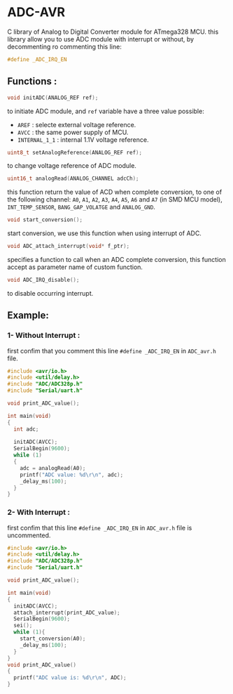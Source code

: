 # ADC-AVR
C library of Analog to Digital Converter module for ATmega328 MCU.
this library allow you to use ADC module with interrupt or without, by decommenting ro commenting this line:
```c
#define _ADC_IRQ_EN 
```
## Functions :
```c
void initADC(ANALOG_REF ref);
```
to initiate ADC module, and `ref` variable have a three value possible:
- `AREF` : selecte external voltage reference.
- `AVCC` : the same power supply of MCU.
- `INTERNAL_1_1` : internal 1.1V voltage reference.
```c
uint8_t setAnalogReference(ANALOG_REF ref);
```
to change voltage reference of ADC module.

```c
uint16_t analogRead(ANALOG_CHANNEL adcCh);
```
this function return the value of ACD when complete conversion, to one of the following channel:
`A0`, `A1`, `A2`, `A3`, `A4`, `A5`, `A6` and `A7` (in SMD MCU model), `INT_TEMP_SENSOR`, `BANG_GAP_VOLATGE` and `ANALOG_GND`.
```c
void start_conversion();
```
start conversion, we use this function when using interrupt of ADC.
```c
void ADC_attach_interrupt(void* f_ptr);
```
specifies a function to call when an ADC complete conversion, this function accept as parameter name of custom function.
```c
void ADC_IRQ_disable();
```
to disable occurring interrupt.
## Example:
### 1- Without Interrupt : 
first confim that you comment this line `#define _ADC_IRQ_EN` in `ADC_avr.h` file.
```c 
#include <avr/io.h>
#include <util/delay.h>
#include "ADC/ADC328p.h"
#include "Serial/uart.h"

void print_ADC_value();

int main(void)
{
  int adc;
  
  initADC(AVCC);
  SerialBegin(9600);
  while (1)
  {
    adc = analogRead(A0);
    printf("ADC value: %d\r\n", adc);
    _delay_ms(100);
  }
}
```
### 2- With Interrupt : 
first confim that this line `#define _ADC_IRQ_EN` in `ADC_avr.h` file is uncommented.
```c
#include <avr/io.h>
#include <util/delay.h>
#include "ADC/ADC328p.h"
#include "Serial/uart.h"

void print_ADC_value();

int main(void)
{
  initADC(AVCC);
  attach_interrupt(print_ADC_value);
  SerialBegin(9600);
  sei();
  while (1){
    start_conversion(A0);
    _delay_ms(100);
  }
}
void print_ADC_value()
{
  printf("ADC value is: %d\r\n", ADC);
}
```
